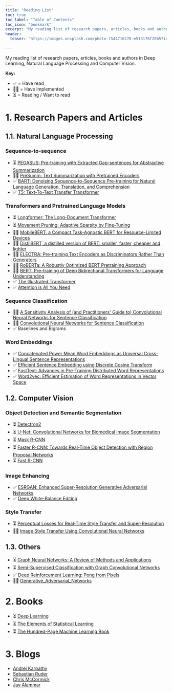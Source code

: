 ```yaml
---
title: "Reading List"
toc: true
toc_label: "Table of Contents"
toc_icon: "bookmark"
excerpt: "My reading list of research papers, articles, books and authors in AI."
header:
  teaser: "https://images.unsplash.com/photo-1544716278-e513176f20b5?ixlib=rb-1.2.1&ixid=eyJhcHBfaWQiOjEyMDd9&auto=format&fit=crop&w=1267&q=80"

---
```

My reading list of research papers, articles, books and authors in Deep Learning, Natural Language Processing and Computer Vision.

**Key:**
- ✅ = Have read
- 👨‍🔬 = Have implemented
- ⏳ = Reading / Want to read

# 1. Research Papers and Articles
## 1.1. Natural Language Processing
### Sequence-to-sequence
- ⏳ [PEGASUS: Pre-training with Extracted Gap-sentences for Abstractive Summarization](https://ai.googleblog.com/2020/06/pegasus-state-of-art-model-for.html)
- 👨‍🔬 [PreSumm: Text Summarization with Pretrained Encoders](https://github.com/nlpyang/PreSumm)
- ✅ [BART: Denoising Sequence-to-Sequence Pre-training for Natural Language Generation, Translation, and Comprehension](https://arxiv.org/pdf/1910.13461.pdf)
- ✅ [T5: Text-To-Text Transfer Transformer](https://github.com/google-research/text-to-text-transfer-transformer)

### Transformers and Pretrained Language Models
- ⏳ [Longformer: The Long-Document Transformer](https://github.com/allenai/longformer)
- ⏳ [Movement Pruning: Adaptive Sparsity by Fine-Tuning](https://arxiv.org/abs/2005.07683)
- 👨‍🔬 [MobileBERT: a Compact Task-Agnostic BERT for Resource-Limited Devices](https://arxiv.org/abs/2004.02984)
- 👨‍🔬 [DistilBERT, a distilled version of BERT: smaller, faster, cheaper and lighter](https://medium.com/huggingface/distilbert-8cf3380435b5)
- 👨‍🔬 [ELECTRA: Pre-training Text Encoders as Discriminators Rather Than Generators](https://github.com/google-research/electra)
- 👨‍🔬 [RoBERTa: A Robustly Optimized BERT Pretraining Approach](https://arxiv.org/abs/1907.11692)
- 👨‍🔬 [BERT: Pre-training of Deep Bidirectional Transformers for Language Understanding](https://arxiv.org/abs/1810.04805)
- ✅ [The Illustrated Transformer](http://jalammar.github.io/illustrated-transformer/)
- ✅ [Attention is All You Need](https://arxiv.org/abs/1706.03762)

### Sequence Classification
- 👨‍🔬 [A Sensitivity Analysis of (and Practitioners' Guide to) Convolutional Neural Networks for Sentence Classification](https://arxiv.org/abs/1510.03820)
- 👨‍🔬 [Convolutional Neural Networks for Sentence Classification](https://arxiv.org/abs/1408.5882)
- ✅ Baselines and Bigrams

### Word Embeddings
- ✅ [Concatenated Power Mean Word Embeddings as Universal Cross-Lingual Sentence Representations](https://arxiv.org/abs/1803.01400)
- ✅ [Efficient Sentence Embedding using Discrete Cosine Transform](https://arxiv.org/abs/1909.03104)
- ✅ [FastText: Advances in Pre-Training Distributed Word Representations](https://fasttext.cc/docs/en/english-vectors.html)
- ✅ [Word2vec: Efficient Estimation of Word Representations in Vector Space](https://arxiv.org/pdf/1310.4546.pdf)

## 1.2. Computer Vision
### Object Detection and Semantic Segmentation
- ⏳ [Detectron2](https://github.com/facebookresearch/detectron2)
- ⏳ [U-Net: Convolutional Networks for Biomedical Image Segmentation](https://arxiv.org/abs/1505.04597)
- ⏳ [Mask R-CNN](https://arxiv.org/abs/1703.06870)
- ⏳ [Faster R-CNN: Towards Real-Time Object Detection with Region Proposal Networks](https://arxiv.org/abs/1506.01497)
- ⏳ [Fast R-CNN](https://arxiv.org/abs/1504.08083)

### Image Enhancing
- ✅ [ESRGAN: Enhanced Super-Resolution Generative Adversarial Networks](https://arxiv.org/abs/1809.00219)
- ✅ [Deep White-Balance Editing](https://arxiv.org/abs/2004.01354)

### Style Transfer
- ⏳ [Perceptual Losses for Real-Time Style Transfer and Super-Resolution](https://arxiv.org/abs/1603.08155)
- 👨‍🔬 [Image Style Transfer Using Convolutional Neural Networks](https://www.cv-foundation.org/openaccess/content_cvpr_2016/papers/Gatys_Image_Style_Transfer_CVPR_2016_paper.pdf)

## 1.3. Others
- ⏳ [Graph Neural Networks: A Review of Methods and Applications](https://arxiv.org/pdf/1812.08434.pdf)
- ⏳ [Semi-Supervised Classification with Graph Convolutional Networks](https://arxiv.org/abs/1609.02907)
- ✅ [Deep Reinforcement Learning: Pong from Pixels](http://karpathy.github.io/2016/05/31/rl/)
- 👨‍🔬 [Generative_Adversarial_Networks](https://github.com/chriskhanhtran/CS231n-CV/blob/master/assignment3/Generative_Adversarial_Networks_PyTorch.ipynb)

# 2. Books
- ⏳ [Deep Learning](http://www.deeplearningbook.org/)
- ⏳ [The Elements of Statistical Learning](https://web.stanford.edu/~hastie/Papers/ESLII.pdf)
- ⏳ [The Hundred-Page Machine Learning Book](http://themlbook.com/)

# 3. Blogs
- [Andrej Karpathy](http://karpathy.github.io/)
- [Sebastian Ruder](https://ruder.io/)
- [Chris McCormick](https://mccormickml.com/)
- [Jay Alammar](http://jalammar.github.io/)
